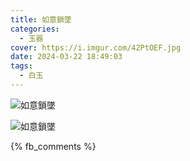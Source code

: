 ```yaml
---
title: 如意鎖墜
categories:
  - 玉器
cover: https://i.imgur.com/42PtOEF.jpg
date: 2024-03-22 18:49:03
tags:
  - 白玉
---
```


![如意鎖墜](https://i.imgur.com/42PtOEF.jpg)

![如意鎖墜](https://i.imgur.com/RUsfYaM.jpg)

{% fb_comments %}
